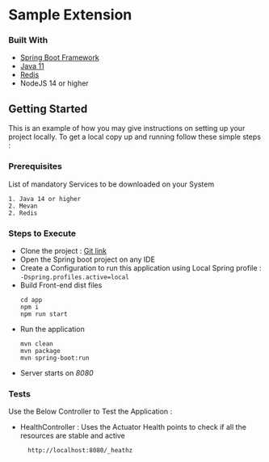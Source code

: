 # Sample Extension


### Built With

* [Spring Boot Framework](https://spring.io/projects/spring-boot)
* [Java 11](https://www.java.com/en/)
* [Redis](https://redis.io/)
* NodeJS 14 or higher


## Getting Started

This is an example of how you may give instructions on setting up your project locally.
To get a local copy up and running follow these simple steps :

### Prerequisites
List of mandatory Services to be downloaded on your System

    1. Java 14 or higher
    2. Mevan 
    2. Redis

### Steps to Execute

* Clone the project : [Git link](https://github.com/gofynd/example-extension-java-vue)
* Open the Spring boot project on any IDE
* Create a Configuration to run this application using Local Spring profile :
  ```-Dspring.profiles.active=local ```
* Build Front-end dist files
    ```
    cd app
    npm i 
    npm run start
    ```
* Run the application
  ```
  mvn clean
  mvn package
  mvn spring-boot:run  
  ```
* Server starts on *8080*


### Tests
Use the Below Controller to Test the Application :

* HealthController : Uses the Actuator Health points to check if all the resources are stable and active

        http://localhost:8080/_heathz
